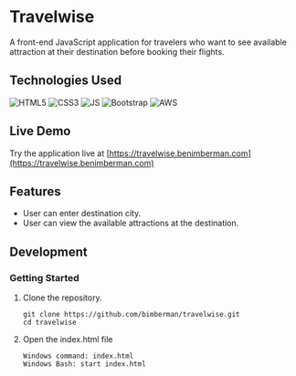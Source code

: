 # Travelwise

A front-end JavaScript application for travelers who want to see available attraction at their destination before booking their flights.

## Technologies Used

![HTML5](https://icongr.am/devicon/html5-original-wordmark.svg?size=128&color=currentColor) 
![CSS3](https://icongr.am/devicon/css3-original-wordmark.svg?size=128&color=currentColor) 
![JS](https://icongr.am/devicon/javascript-original.svg?size=128&color=currentColor) 
![Bootstrap](https://icongr.am/devicon/bootstrap-plain-wordmark.svg?size=128&color=563d7c)
![AWS](https://icongr.am/devicon/amazonwebservices-original-wordmark.svg?size=128&color=563d7c)

## Live Demo

Try the application live at [https://travelwise.benimberman.com](https://travelwise.benimberman.com)

## Features

- User can enter destination city.
- User can view the available attractions at the destination.

## Development

### Getting Started

1. Clone the repository.

    ```shell
    git clone https://github.com/bimberman/travelwise.git
    cd travelwise
    ```

2. Open the index.html file
    ```shell
    Windows command: index.html
    Windows Bash: start index.html
    ```

